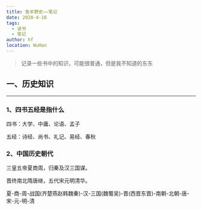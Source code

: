 ```yaml
---
title: 鱼羊野史——笔记
date: 2020-4-18
tags: 
  - 读书
  - 笔记
author: hf
location: WuHan  
---
```

> 记录一些书中的知识，可能很普通，但是我不知道的东东

## 一、历史知识
---
### 1、四书五经是指什么
四书：大学、中庸、论语、孟子

五经：诗经、尚书、礼记、易经、春秋


### 2、中国历史朝代
三皇五帝夏商周，归秦及汉三国谋。

晋终南北隋唐继，五代宋元明清华。

夏-商-周-战国(齐楚燕赵韩魏秦)-汉-三国(魏蜀吴)-晋(西晋东晋)-南朝-北朝-唐-宋-元-明-清